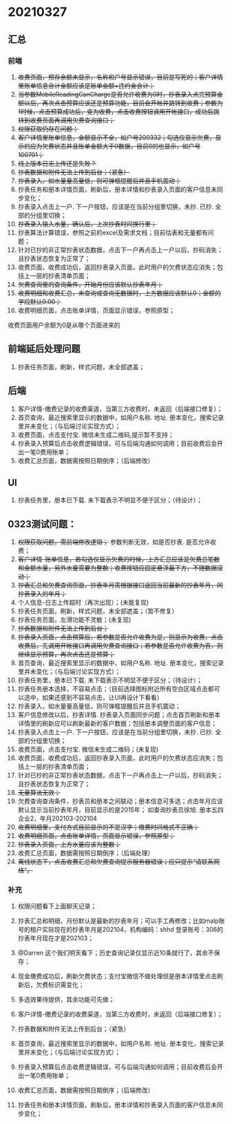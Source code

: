 # 20210327

## 汇总

### 前端

1. ~~收费页面，预存余额未显示，名称和户号显示错误，目前是写死的；客户详情里账单信息合计金额应该是账单金额+违约金合计；~~
2. ~~当参数MobileReadingCanCharge是否允许收费为0时，抄表录入点完预算金额以后，再次点击预算应该还是预算功能，目前会开帐并跳转到收费；参数为1时候，点击预算成功后，变为收费，点击收费按钮调用开帐接口，成功后跳转到收费页面再调用欠费查询接口；~~
3. ~~权限获取仍存在问题；~~
4. ~~客户详情里账单信息，金额显示不全，如户号200332；勾选仅显示欠费，显示的应为欠费状态并且账单金额大于0数据，目前0的也显示，如户号100701；~~
5. ~~线上版本日志上传还是失败？~~
6. ~~抄表数据和附件无法上传到后台；（紧急）~~
7.  ~~抄表录入，如水量量高量低，则可弹框提醒后并且手机震动；~~
8.  抄表任务和册本详情页面，刷新后，册本详情和抄表录入页面的客户信息未同步变化；
9.  抄表录入点击上一户. 下一户按钮，应该是在当前分组里切换，未抄. 已抄. 全部的分组里切换；
10. ~~抄表录入输入水量，确认后，上次抄表时间换行里；~~
11. 抄表算法计算错误，参照之前的excel及需求文档；目前估表和无量都有问题；
12. 针对已抄的非正常抄表状态数据，点击下一户再点击上一户以后，抄码消失；且抄表状态恢复为正常了；
13. 收费页面，收费成功后，返回抄表录入页面，此时用户的欠费状态应消失；包括上一层的抄表清单页面；
14. ~~欠费查询里的查询条件，开始月份应该默认抄表年月；~~
15. ~~收费明细和收费汇总，未查询或查询无数据时，上方数据应该默认0；金额的字段默认0.00；~~
16. 收费明细页面，点击账单详情，页面显示错误，参照原型；

收费页面用户余额为0是从哪个页面进来的
## 前端延后处理问题

1. 抄表任务页面，刷新，样式问题，未全部遮盖；

## 后端

1. 客户详情-缴费记录的收费渠道，当第三方收费时，未返回（后端接口修复）；
2. 首页查询，最近搜索里显示的数据中，如用户名称. 地址. 册本变化，搜索记录里并未变化；（与后端讨论实现方式）；
3. 收费页面，点击支付宝. 微信未生成二维码,提示暂不支持；
4. 抄表录入预算后点击收费逻辑错误，可与后端沟通如何调用；目前收费后会开出一笔0费用账单；
5. 收费汇总页面，数据需按照日期倒序；（后端修改）

## UI

1. 抄表任务里，册本已下载. 未下载表示不明显不便于区分；（待设计）；

## 0323测试问题：
1. ~~权限获取问题，需前端修改逻辑；~~ 参数判断无效，如是否抄表. 是否允许收费；
2. ~~客户详情-账单信息，若勾选仅显示欠费的时候，上方汇总应该是欠费总笔数和金额水量，另外水量需要为整数；收费按钮应固定悬浮最下方，不随数据滚动；~~
3. ~~抄表汇总和欠费查询页面，抄表年月需根据接口返回当前最新的抄表年月，同抄表录入的年月；~~
4. 个人信息-日志上传超时（再次出现）；(未能复现)
5. 抄表任务页面，刷新，样式问题，未全部遮盖；（暂不修复）
6. 抄表任务页面，左滑功能不灵敏；(未复现)
7. ~~抄表数据和附件无法上传到后台；~~
8. ~~抄表录入页面，点击预算后，若参数是否允许收费为是，则显示为收费，点击收费后，先调用开帐接口再调用欠费查询接口；若参数是否允许收费为否，则继续显示预算，再次点击还是预算；~~
9. 首页查询，最近搜索里显示的数据中，如用户名称. 地址. 册本变化，搜索记录里并未变化；（与后端讨论实现方式）；
10. 抄表任务里，册本已下载. 未下载表示不明显不便于区分；（待设计）；
11. 抄表任务册本选择，不容易点击；（目前选择图标附近所有空白区域点击都可以选中，如果还感到不容易点击，让UI再设计下看看）
12. 抄表录入，如水量量高量低，则可弹框提醒后并且手机震动；
13. 客户信息修改以后，抄表详情. 抄表录入页面同步问题；点击首页刷新和册本详情里的刷新应可以刷新最新的客户数据；包括册本调整页面的客户信息；
14. 抄表录入点击上一户. 下一户按钮，应该是在当前分组里切换，未抄. 已抄. 全部的分组里切换；
15. 收费页面，点击支付宝. 微信未生成二维码；(未复现)
16. 收费页面，收费成功后，返回抄表录入页面，此时用户的欠费状态应消失；包括上一层的抄表清单页面；
17. 针对已抄的非正常抄表状态数据，点击下一户再点击上一户以后，抄码消失；且抄表状态恢复为正常了；
18. ~~无量算法无效；~~
19. 欠费查询查询条件，抄表员和册本之间联动；册本信息可多选；点击年月应该默认显示当前抄表年月，目前显示的是2015年； 如查询抄表员徐旭. 册本五四企业2，年月202103-202104
20. ~~收费明细里，支付方式目前显示的不是汉字；缴费时间格式不正确；~~
21. ~~收费明细页面，点击账单详情，页面显示错误，参照原型；~~
22. ~~抄表录入页面，上方水量应该为整数；~~
23. 收费汇总页面，数据需按照日期倒序；（后端处理）
24. ~~离线状态下，点击收费汇总和欠费查询提示服务器错误；应只提示“请联系网络”。~~

### 补充

1. 权限问题看下上面聊天记录；
3. 抄表汇总和明细，月份默认是最新的抄表年月；可以手工再修改；比如malp账号的租户实际现在的抄表年月是202104，机构编码：shhd 登录账号：306的抄表年月现在才是202103；
9. @Darren 这个我们明天看下；历史查询记录仅显示近10条就行了，其余不保存；
16. 现金缴费成功后，刷新欠费状态；支付宝微信不做处理但是册本详情里点击刷新后，欠费标识需变化；
19. 多选效果待提供，其余功能可先做；

4. 客户详情-缴费记录的收费渠道，当第三方收费时，未返回（后端接口修复）；
8. 抄表数据和附件无法上传到后台；（紧急）
9. 首页查询，最近搜索里显示的数据中，如用户名称. 地址. 册本变化，搜索记录里并未变化；（与后端讨论实现方式）；
16. 抄表录入预算后点击收费逻辑错误，可与后端沟通如何调用；目前收费后会开出一笔0费用账单；
22. 收费汇总页面，数据需按照日期倒序；（后端修改）
12. 抄表任务和册本详情页面，刷新后，册本详情和抄表录入页面的客户信息未同步变化；
